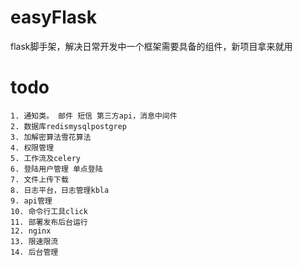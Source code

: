 # easyFlask
flask脚手架，解决日常开发中一个框架需要具备的组件，新项目拿来就用
# todo
    1. 通知类。 邮件 短信 第三方api，消息中间件
    2. 数据库redismysqlpostgrep
    3. 加解密算法雪花算法
    4. 权限管理 
    5. 工作流及celery
    6. 登陆用户管理 单点登陆
    7. 文件上传下载
    8. 日志平台，日志管理kbla
    9. api管理
    10. 命令行工具click
    11. 部署发布后台运行
    12. nginx
    13. 限速限流
    14. 后台管理
